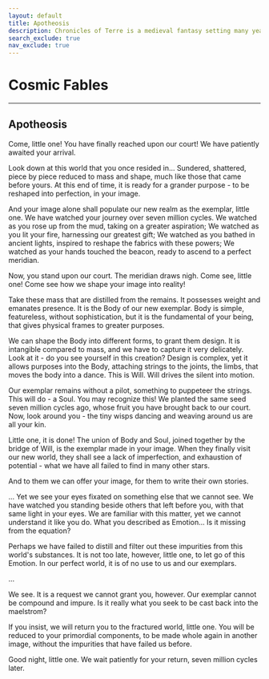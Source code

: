 ```yaml
---
layout: default
title: Apotheosis
description: Chronicles of Terre is a medieval fantasy setting many years in the writing.
search_exclude: true
nav_exclude: true
---
```


# Cosmic Fables

---

## Apotheosis

Come, little one! You have finally reached upon our court! We have patiently awaited your arrival.

Look down at this world that you once resided in... Sundered, shattered, piece by piece reduced to mass and shape, much like those that came before yours. At this end of time, it is ready for a grander purpose - to be reshaped into perfection, in your image.

And your image alone shall populate our new realm as the exemplar, little one. We have watched your journey over seven million cycles. We watched as you rose up from the mud, taking on a greater aspiration; We watched as you lit your fire, harnessing our greatest gift; We watched as you bathed in ancient lights, inspired to reshape the fabrics with these powers; We watched as your hands touched the beacon, ready to ascend to a perfect meridian.

Now, you stand upon our court. The meridian draws nigh. Come see, little one! Come see how we shape your image into reality!

Take these mass that are distilled from the remains. It possesses weight and emanates presence. It is the Body of our new exemplar. Body is simple, featureless, without sophistication, but it is the fundamental of your being, that gives physical frames to greater purposes.

We can shape the Body into different forms, to grant them design. It is intangible compared to mass, and we have to capture it very delicately. Look at it - do you see yourself in this creation? Design is complex, yet it allows purposes into the Body, attaching strings to the joints, the limbs, that moves the body into a dance. This is Will. Will drives the silent into motion.

Our exemplar remains without a pilot, something to puppeteer the strings. This will do - a Soul. You may recognize this! We planted the same seed seven million cycles ago, whose fruit you have brought back to our court. Now, look around you - the tiny wisps dancing and weaving around us are all your kin.

Little one, it is done! The union of Body and Soul, joined together by the bridge of Will, is the exemplar made in your image. When they finally visit our new world, they shall see a lack of imperfection, and exhaustion of potential - what we have all failed to find in many other stars.

And to them we can offer your image, for them to write their own stories.

... Yet we see your eyes fixated on something else that we cannot see. We have watched you standing beside others that left before you, with that same light in your eyes. We are familiar with this matter, yet we cannot understand it like you do. What you described as Emotion... Is it missing from the equation?

Perhaps we have failed to distill and filter out these impurities from this world's substances. It is not too late, however, little one, to let go of this Emotion. In our perfect world, it is of no use to us and our exemplars.

...

We see. It is a request we cannot grant you, however. Our exemplar cannot be compound and impure. Is it really what you seek to be cast back into the maelstrom?

If you insist, we will return you to the fractured world, little one. You will be reduced to your primordial components, to be made whole again in another image, without the impurities that have failed us before.

Good night, little one. We wait patiently for your return, seven million cycles later.